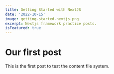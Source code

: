 ```yaml
---
title: Getting Started with NextJS
date: '2022-10-15'
image: getting-started-nextjs.png
excerpt: Nextjs framework practice posts.
isFeatured: true
---
```


# Our first post

This is the first post to test the content file system.